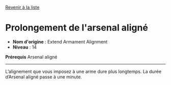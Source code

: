 [Revenir à la liste](list.md)

# Prolongement de l'arsenal aligné

 * **Nom d'origine** : Extend Armament Alignment
 * **Niveau** : 14


<p><strong>Prérequis</strong> Arsenal aligné</p>
<hr>
<p>L’alignement que vous imposez à une arme dure plus longtemps. La durée d’Arsenal aligné passe à une minute.</p>